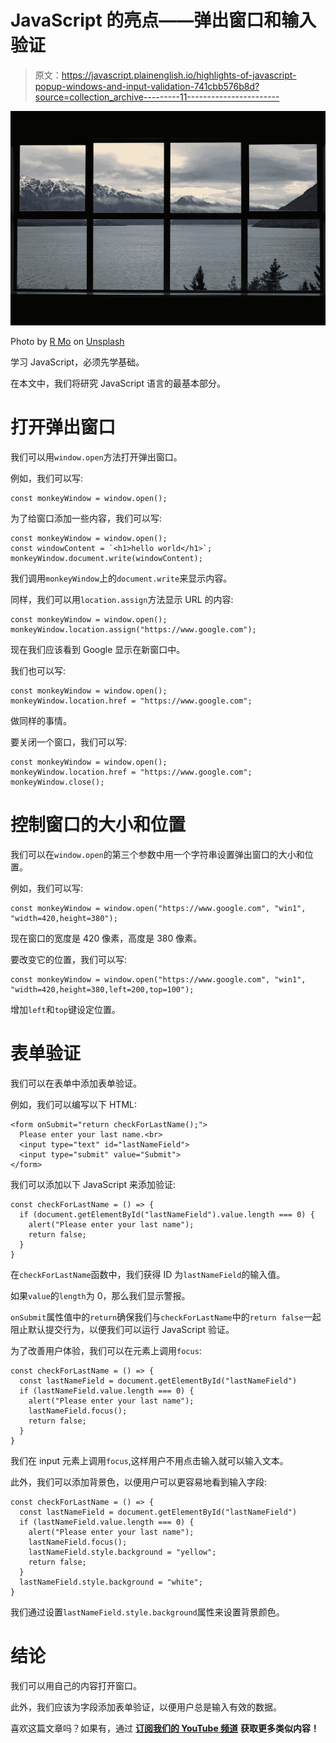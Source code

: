 # JavaScript 的亮点——弹出窗口和输入验证

> 原文：<https://javascript.plainenglish.io/highlights-of-javascript-popup-windows-and-input-validation-741cbb576b8d?source=collection_archive---------11----------------------->

![](img/33c8385594f5a4f818bffb8eedaa8d52.png)

Photo by [R Mo](https://unsplash.com/@mooo3721?utm_source=medium&utm_medium=referral) on [Unsplash](https://unsplash.com?utm_source=medium&utm_medium=referral)

学习 JavaScript，必须先学基础。

在本文中，我们将研究 JavaScript 语言的最基本部分。

# 打开弹出窗口

我们可以用`window.open`方法打开弹出窗口。

例如，我们可以写:

```
const monkeyWindow = window.open();
```

为了给窗口添加一些内容，我们可以写:

```
const monkeyWindow = window.open();
const windowContent = `<h1>hello world</h1>`;
monkeyWindow.document.write(windowContent);
```

我们调用`monkeyWindow`上的`document.write`来显示内容。

同样，我们可以用`location.assign`方法显示 URL 的内容:

```
const monkeyWindow = window.open();
monkeyWindow.location.assign("https://www.google.com");
```

现在我们应该看到 Google 显示在新窗口中。

我们也可以写:

```
const monkeyWindow = window.open();
monkeyWindow.location.href = "https://www.google.com";
```

做同样的事情。

要关闭一个窗口，我们可以写:

```
const monkeyWindow = window.open();
monkeyWindow.location.href = "https://www.google.com";
monkeyWindow.close();
```

# 控制窗口的大小和位置

我们可以在`window.open`的第三个参数中用一个字符串设置弹出窗口的大小和位置。

例如，我们可以写:

```
const monkeyWindow = window.open("https://www.google.com", "win1", "width=420,height=380");
```

现在窗口的宽度是 420 像素，高度是 380 像素。

要改变它的位置，我们可以写:

```
const monkeyWindow = window.open("https://www.google.com", "win1", "width=420,height=380,left=200,top=100");
```

增加`left`和`top`键设定位置。

# 表单验证

我们可以在表单中添加表单验证。

例如，我们可以编写以下 HTML:

```
<form onSubmit="return checkForLastName();">
  Please enter your last name.<br>
  <input type="text" id="lastNameField">
  <input type="submit" value="Submit">
</form>
```

我们可以添加以下 JavaScript 来添加验证:

```
const checkForLastName = () => {
  if (document.getElementById("lastNameField").value.length === 0) {
    alert("Please enter your last name");
    return false;
  }
}
```

在`checkForLastName`函数中，我们获得 ID 为`lastNameField`的输入值。

如果`value`的`length`为 0，那么我们显示警报。

`onSubmit`属性值中的`return`确保我们与`checkForLastName`中的`return false`一起阻止默认提交行为，以便我们可以运行 JavaScript 验证。

为了改善用户体验，我们可以在元素上调用`focus`:

```
const checkForLastName = () => {
  const lastNameField = document.getElementById("lastNameField")
  if (lastNameField.value.length === 0) {
    alert("Please enter your last name");
    lastNameField.focus();
    return false;
  }
}
```

我们在 input 元素上调用`focus`,这样用户不用点击输入就可以输入文本。

此外，我们可以添加背景色，以便用户可以更容易地看到输入字段:

```
const checkForLastName = () => {
  const lastNameField = document.getElementById("lastNameField")
  if (lastNameField.value.length === 0) {
    alert("Please enter your last name");
    lastNameField.focus();
    lastNameField.style.background = "yellow";
    return false;
  }
  lastNameField.style.background = "white";
}
```

我们通过设置`lastNameField.style.background`属性来设置背景颜色。

# 结论

我们可以用自己的内容打开窗口。

此外，我们应该为字段添加表单验证，以便用户总是输入有效的数据。

喜欢这篇文章吗？如果有，通过 [**订阅我们的 YouTube 频道**](https://www.youtube.com/channel/UCtipWUghju290NWcn8jhyAw?sub_confirmation=true) **获取更多类似内容！**